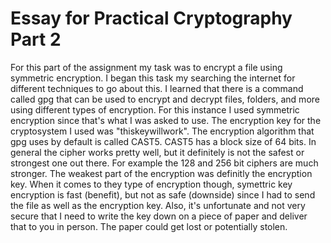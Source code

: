 # Essay for Practical Cryptography Part 2

For this part of the assignment my task was to encrypt a file using symmetric encryption. I began this task my searching the internet for different techniques to go about this. I learned that there is a command called gpg that can be used to encrypt and decrypt files, folders, and more using different types of encryption. For this instance I used symmetric encryption since that's what I was asked to use. The encryption key for the cryptosystem I used was "thiskeywillwork". The encryption algorithm that gpg uses by default is called CAST5. CAST5 has a block size of 64 bits. In general the cipher works pretty well, but it definitely is not the safest or strongest one out there. For example the 128 and 256 bit ciphers are much stronger. The weakest part of the encryption was definitly the encryption key. When it comes to they type of encryption though, symettric key encryption is fast (benefit), but not as safe (downside) since I had to send the file as well as the encryption key. Also, it's unfortunate and not very secure that I need to write the key down on a piece of paper and deliver that to you in person. The paper could get lost or potentially stolen. 


